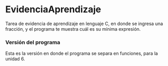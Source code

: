 # EvidenciaAprendizaje
Tarea de evidencia de aprendizaje en lenguaje C, en donde se ingresa una fracción, y el programa te muestra cuál es su mínima expresión.

### Versión del programa

Esta es la versión en donde el programa se separa en funciones, para la unidad 6.
